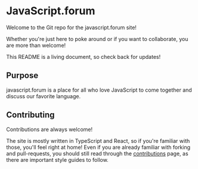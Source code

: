 # JavaScript.forum

Welcome to the Git repo for the javascript.forum site! 

Whether you're just here to poke around or if you want to collaborate, you are more than welcome!

This README is a living document, so check back for updates!
## Purpose

javascript.forum is a place for all who love JavaScript to come together and discuss our favorite language.


## Contributing

Contributions are always welcome!

The site is mostly written in TypeScript and React, so if you're familiar with those, you'll feel right at home! Even if you are already familiar with forking and pull-requests, you should still read through the [contributions](CONTRIBUTIONS.md) page, as there are important style guides to follow.